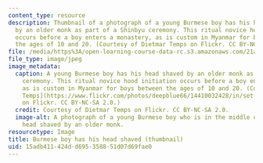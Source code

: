 ```yaml
---
content_type: resource
description: Thumbnail of a photograph of a young Burmese boy has his head shaved
  by an older monk as part of a Shinbyu ceremony. This ritual novice hood initiation
  occurs before a boy enters a monastery, as is custom in Myanmar for boys between
  the ages of 10 and 20. (Courtesy of Dietmar Temps on Flickr. CC BY-NC-SA 2.0.)
file: /media/https%3A/open-learning-course-data-rc.s3.amazonaws.com/21a-150-teaching-and-learning-cross-cultural-perspectives-fall-2014/15adb411424dd695358851d07d69fae0_21a-150f14-th.jpg
file_type: image/jpeg
image_metadata:
  caption: A young Burmese boy has his head shaved by an older monk as part of a Shinbyu
    ceremony. This ritual novice hood initiation occurs before a boy enters a monastery,
    as is custom in Myanmar for boys between the ages of 10 and 20. (Courtesy of [Dietmar
    Temps](https://www.flickr.com/photos/deepblue66/14410032428/in/set-72157641062665533)
    on Flickr. CC BY-NC-SA 2.0.)
  credit: Courtesy of Dietmar Temps on Flickr. CC BY-NC-SA 2.0.
  image-alt: A photograph of a young Burmese boy who is in the middle of having his
    head shaved by an older monk.
resourcetype: Image
title: Burmese boy has his head shaved (thumbnail)
uid: 15adb411-424d-d695-3588-51d07d69fae0
---
```

